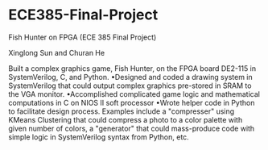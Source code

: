 # ECE385-Final-Project
Fish Hunter on FPGA (ECE 385 Final Project)

Xinglong Sun and Churan He

Built a complex graphics game, Fish Hunter, on the FPGA board DE2-115 in SystemVerilog, C, and Python.
•Designed and coded a drawing system in SystemVerilog that could output complex graphics pre-stored in SRAM to the VGA monitor.
•Accomplished complicated game logic and mathematical computations in C on NIOS II soft processor
•Wrote helper code in Python to facilitate design process. Examples include a "compresser" using KMeans Clustering that could compress a photo to a color palette with given number of colors, a "generator" that could mass-produce code with simple logic in SystemVerilog syntax from Python, etc.
